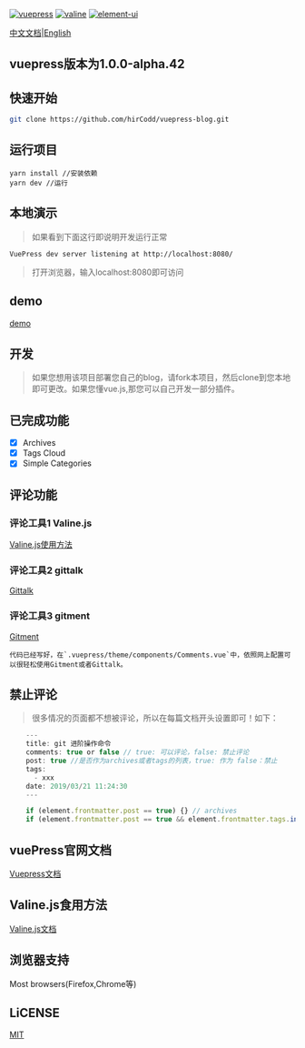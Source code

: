 [![vuepress](https://img.shields.io/badge/vuepress-1.0.0--alpha.42-blue.svg)](https://v1.vuepress.vuejs.org/)
[![valine](https://img.shields.io/badge/valine-1.3.4-blue.svg)](https://valine.js.org/)
[![element-ui](https://img.shields.io/badge/element-2.6.1-blue.svg)](http://element-cn.eleme.io/)

[中文文档](https://github.com/hirCodd/vuepress-blog/blob/master/README.md)|[English](https://github.com/hirCodd/vuepress-blog/blob/master/README_en.md)

## vuepress版本为1.0.0-alpha.42

## 快速开始
```bash
git clone https://github.com/hirCodd/vuepress-blog.git
```
## 运行项目

    yarn install //安装依赖
    yarn dev //运行

## 本地演示
> 如果看到下面这行即说明开发运行正常

    VuePress dev server listening at http://localhost:8080/

> 打开浏览器，输入localhost:8080即可访问

## demo
[demo](https://www.finen.top/)

## 开发

> 如果您想用该项目部署您自己的blog，请fork本项目，然后clone到您本地即可更改。如果您懂vue.js,那您可以自己开发一部分插件。

## 已完成功能
- [x] Archives
- [x] Tags Cloud
- [x] Simple Categories

## 评论功能

### 评论工具1 Valine.js
[Valine.js使用方法](https://valine.js.org/)

### 评论工具2 gittalk
[Gittalk](https://gitalk.github.io/)

### 评论工具3 gitment
[Gitment](https://imsun.github.io/gitment/)


    代码已经写好，在`.vuepress/theme/components/Comments.vue`中，依照网上配置可以很轻松使用Gitment或者Gittalk。



## 禁止评论
> 很多情况的页面都不想被评论，所以在每篇文档开头设置即可！如下：
```js
    ---
    title: git 进阶操作命令
    comments: true or false // true: 可以评论，false: 禁止评论
    post: true //是否作为archives或者tags的列表，true: 作为 false：禁止
    tags:
      - xxx
    date: 2019/03/21 11:24:30
    ---

    if (element.frontmatter.post == true) {} // archives
    if (element.frontmatter.post == true && element.frontmatter.tags.includes(tag)) {} // tags
``` 
    
## vuePress官网文档

[Vuepress文档](https://vuepress.docschina.org/)

## Valine.js食用方法
[Valine.js文档](https://valine.js.org/)

## 浏览器支持
Most browsers(Firefox,Chrome等)

## LiCENSE
[MIT](https://github.com/hirCodd/vuepress-blog/blob/master/LICENSE)
